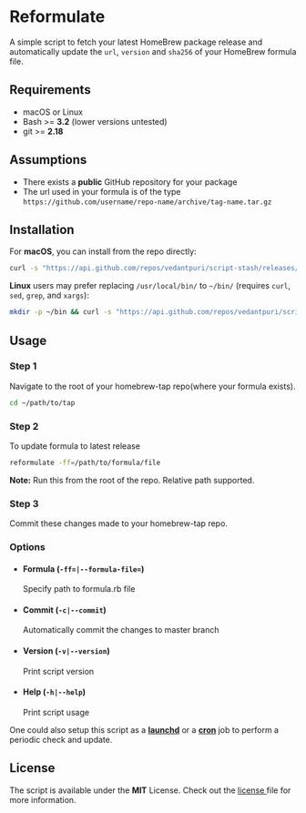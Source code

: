# Reformulate
A simple script to fetch your latest HomeBrew package release and automatically update the `url`, `version` and `sha256` of your HomeBrew formula file.

## Requirements
- macOS or Linux
- Bash >= **3.2** (lower versions untested)
- git >= **2.18**

## Assumptions
- There exists a **public** GitHub repository for your package
- The url used in your formula is of the type `https://github.com/username/repo-name/archive/tag-name.tar.gz`

## Installation
For **macOS**, you can install from the repo directly:
```bash
curl -s "https://api.github.com/repos/vedantpuri/script-stash/releases/latest" | grep '"browser_download_url":' | sed -E 's/.*"([^"]+)".*/\1/' | xargs curl -L -s -0 > reformulate && mv reformulate /usr/local/bin/ && chmod 700 /usr/local/bin/reformulate && chmod +x /usr/local/bin/reformulate
```

**Linux** users may prefer replacing `/usr/local/bin/` to `~/bin/` (requires `curl`, `sed`, `grep`, and `xargs`):
```bash
mkdir -p ~/bin && curl -s "https://api.github.com/repos/vedantpuri/script-stash/releases/latest" | grep '"browser_download_url":' | sed -E 's/.*"([^"]+)".*/\1/' | xargs curl -L -s -0 > reformulate && mv reformulate ~/bin/ && chmod 700 ~/bin/reformulate && chmod +x ~/bin/reformulate
```

## Usage
### Step 1
Navigate to the root of your homebrew-tap repo(where your formula exists).
```bash
cd ~/path/to/tap
```

### Step 2
To update formula to latest release
```bash
reformulate -ff=/path/to/formula/file
```

**Note:** Run this from the root of the repo. Relative path supported.

### Step 3
Commit these changes made to your homebrew-tap repo.

### Options
- #### Formula (`-ff=|--formula-file=`)
  Specify path to formula.rb file
- #### Commit (`-c|--commit`)
  Automatically commit the changes to master branch
- #### Version (`-v|--version`)
  Print script version
- #### Help (`-h|--help`)
  Print script usage

One could also setup this script as a [**launchd**](http://www.launchd.info) or a [**cron**](https://en.wikipedia.org/wiki/Cron) job to perform a periodic check and update.

## License
 The script is available under the **MIT** License. Check out the [license ](https://github.com/vedantpuri/script-stash/blob/master/LICENSE.md) file for more information.
